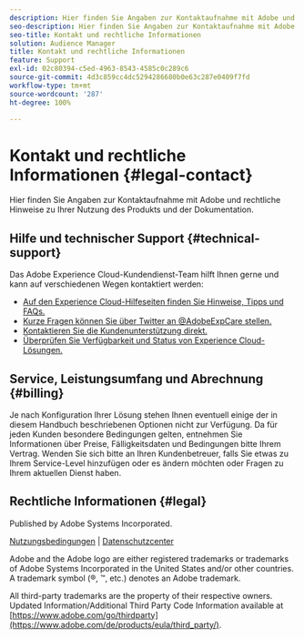 ```yaml
---
description: Hier finden Sie Angaben zur Kontaktaufnahme mit Adobe und rechtliche Hinweise zu Ihrer Nutzung des Produkts und der Dokumentation.
seo-description: Hier finden Sie Angaben zur Kontaktaufnahme mit Adobe und rechtliche Hinweise zu Ihrer Nutzung des Produkts und der Dokumentation.
seo-title: Kontakt und rechtliche Informationen
solution: Audience Manager
title: Kontakt und rechtliche Informationen
feature: Support
exl-id: 02c80394-c5ed-4963-8543-4585c0c289c6
source-git-commit: 4d3c859cc4dc5294286680b0e63c287e0409f7fd
workflow-type: tm+mt
source-wordcount: '287'
ht-degree: 100%

---
```


# Kontakt und rechtliche Informationen {#legal-contact}

Hier finden Sie Angaben zur Kontaktaufnahme mit Adobe und rechtliche Hinweise zu Ihrer Nutzung des Produkts und der Dokumentation.

## Hilfe und technischer Support  {#technical-support}

Das Adobe Experience Cloud-Kundendienst-Team hilft Ihnen gerne und kann auf verschiedenen Wegen kontaktiert werden:

* [Auf den Experience Cloud-Hilfeseiten finden Sie Hinweise, Tipps und FAQs.](https://helpx.adobe.com/de/support.ec.html)
* [Kurze Fragen können Sie über Twitter an @AdobeExpCare stellen.](https://twitter.com/AdobeExpCare)
* [Kontaktieren Sie die Kundenunterstützung direkt.](https://helpx.adobe.com/de/contact/enterprise-support.ec.html)
* [Überprüfen Sie Verfügbarkeit und Status von Experience Cloud-Lösungen.](https://status.adobe.com/)

## Service, Leistungsumfang und Abrechnung {#billing}

Je nach Konfiguration Ihrer Lösung stehen Ihnen eventuell einige der in diesem Handbuch beschriebenen Optionen nicht zur Verfügung. Da für jeden Kunden besondere Bedingungen gelten, entnehmen Sie Informationen über Preise, Fälligkeitsdaten und Bedingungen bitte Ihrem Vertrag. Wenden Sie sich bitte an Ihren Kundenbetreuer, falls Sie etwas zu Ihrem Service-Level hinzufügen oder es ändern möchten oder Fragen zu Ihrem aktuellen Dienst haben.

## Rechtliche Informationen  {#legal}

Published by Adobe Systems Incorporated.

[Nutzungsbedingungen](https://www.adobe.com/de/legal/terms.html) | [Datenschutzcenter](https://www.adobe.com/de/privacy.html)

Adobe and the Adobe logo are either registered trademarks or trademarks of Adobe Systems Incorporated in the United States and/or other countries. A trademark symbol (®, ™, etc.) denotes an Adobe trademark.

All third-party trademarks are the property of their respective owners. Updated Information/Additional Third Party Code Information available at [https://www.adobe.com/go/thirdparty](https://www.adobe.com/de/products/eula/third_party/).
